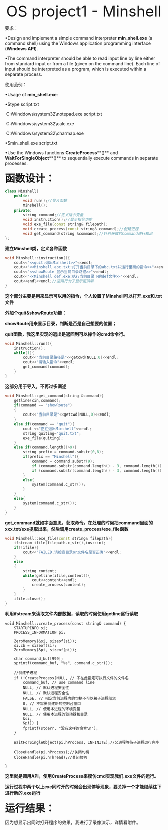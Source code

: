 <center><font size =7>OS project1 - Minshell</font></center>

要求：

•Design and implement a simple command interpreter **min_shell.exe** (a command shell) using the Windows application programming interface (**Windows API**).

•The command interpreter should be able to read input line by line either from standard input or from a file (given on the command line). Each line of input should be interpreted as a program, which is executed within a separate process.

使用范例：

•Usage of **min_shell.exe**:

•$type script.txt

​     C:\Winddows\system32\notepad.exe script.txt

​     C:\Winddows\system32\calc.exe

​     C:\Winddows\system32\charmap.exe

•$min_shell.exe script.txt

•Use the Windows functions **CreateProcess****()** and **WaitForSingleObject****()** to sequentially execute commands in separate processes.

<font size = 6>**函数设计：**</font>

```c++
class Minshell{
	public:
		void run();//导入函数 
		Minshell(); 
	private:
		string command;//定义指令变量
		void instruction();//显示指令功能 
		void exe_file(const string& filepath);
		void create_process(const string& command);//创建进程 
		void get_command(string &command);//针对获取的command进行输出 
};
```

**建立Minshell类，定义各种函数**



```C++
void Minshell::instruction(){
	cout<<"<<quit:退出Minshell>>"<<endl;
	cout<<"<<Minshell abc.txt:打开当前目录下的abc.txt并运行里面的指令>>"<<endl;
	cout<<"<<showRoute 显示当前目录路径>>"<<endl;
	cout<<"<<Minshell def.exe:执行当前目录下的def文件>>"<<endl;
	cout<<endl<<endl;//空两行为了显示更清晰 
}
```

**这个部分主要是用来显示可以用的指令，个人设置了Minshell可以打开.exe和.txt文件**

**外加个quit&showRoute功能：**

**showRoute用来显示目录，判断是否是自己想要的位置；**

**quit函数，我这里实现的退出是返回到可以操作的cmd命令行。**



```c++
void Minshell::run(){
	instruction();
	while(1){
		cout<<"当前目录路径是"<<getcwd(NULL,0)<<endl;
		cout<<"请输入指令"<<endl;
		get_command(command);
	}
}
```

**这部分用于导入，不再过多阐述**



```c++
void Minshell::get_command(string &command){
	getline(cin,command);
	if(command == "showRoute")
	{
		cout<<"当前目录是"<<getcwd(NULL,0)<<endl;
	}
	else if(command == "quit"){
		cout <<"正在退出Minshell"<<endl; 
		string quiting="quit.txt";
		exe_file(quiting);
	}
	else if(command.length()>9){
		string prefix = command.substr(0,8);
		if(prefix == "Minshell"){
			command = command.substr(9);
			if (command.substr(command.length() - 3, command.length()) == "exe") create_process(command);
			if (command.substr(command.length() - 3, command.length()) == "txt") exe_file(command);
		}
		else{
			system(command.c_str());
		}
	}
	else{
		system(command.c_str());
	}
}
```

**get_command就如字面意思，获取命令。在处理的时候把command里面的xxx.txt/exe提取出来，然后调用create_process/exe_file函数**



```c++
void Minshell::exe_file(const string& filepath){
	ifstream ifile(filepath.c_str(),ios::in);
	if(!ifile){
		cout<<"FAILED,请检查目录or文件名是否正确"<<endl;
	}
	else
	{
		string content;
		while(getline(ifile,content)){
			cout<<content<<endl;
			create_process(content);
		}
	}
	ifile.close();
}
```

**利用ifstream来读取文件内部数据，读取的时候使用getline逐行读取**



```
void Minshell::create_process(const string& command) {
	STARTUPINFO si;
	PROCESS_INFORMATION pi;

    ZeroMemory(&si, sizeof(si));
	si.cb = sizeof(si);
	ZeroMemory(&pi, sizeof(pi));

	char command_buf[999];
	sprintf(command_buf, "%s", command.c_str());

	//创建子进程 
	if (!CreateProcess(NULL, // 不在此指定可执行文件的文件名
		command_buf, // use command line
		NULL, // 默认进程安全性
		NULL, // 默认进程安全性
		FALSE, // 指定当前进程内的句柄不可以被子进程继承
		0, // 不需要创建新的控制台窗口 
		NULL, // 使用本进程的环境变量
		NULL, // 使用本进程的驱动器和目录
		&si,
		&pi)) {
		fprintf(stderr, "没有这样的命令\n");
	}

	WaitForSingleObject(pi.hProcess, INFINITE);//父进程等待子进程运行完毕 

	CloseHandle(pi.hProcess);//关闭句柄 
	CloseHandle(pi.hThread);//关闭句柄 

}
```

**这里就是调用API，使用CreateProcess来模仿cmd实现我们.exe文件的运行。**

**运行过程中两个以上exe同时开的时候会出现停等现象，要关掉一个才能继续往下进行新的.exe运行**



**<font size =6>运行结果：</font>**

因为想显示出同时打开程序的效果，我进行了录像演示，详情看附件。
